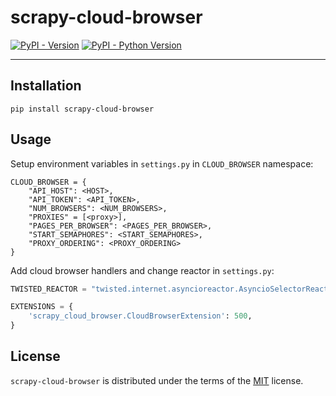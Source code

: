 # scrapy-cloud-browser

[![PyPI - Version](https://img.shields.io/pypi/v/scrapy-cloud-browser.svg)](https://pypi.org/project/scrapy-cloud-browser)
[![PyPI - Python Version](https://img.shields.io/pypi/pyversions/scrapy-cloud-browser.svg)](https://pypi.org/project/scrapy-cloud-browser)

-----

## Installation

```console
pip install scrapy-cloud-browser
```

## Usage

Setup environment variables in `settings.py` in `CLOUD_BROWSER` namespace:

```console
CLOUD_BROWSER = {
    "API_HOST": <HOST>,
    "API_TOKEN": <API_TOKEN>,
    "NUM_BROWSERS": <NUM_BROWSERS>,
    "PROXIES" = [<proxy>],
    "PAGES_PER_BROWSER": <PAGES_PER_BROWSER>,
    "START_SEMAPHORES": <START_SEMAPHORES>,
    "PROXY_ORDERING": <PROXY_ORDERING>
}
```

Add cloud browser handlers and change reactor in `settings.py`:

```python
TWISTED_REACTOR = "twisted.internet.asyncioreactor.AsyncioSelectorReactor"

EXTENSIONS = {
    'scrapy_cloud_browser.CloudBrowserExtension': 500,
}
```


## License

`scrapy-cloud-browser` is distributed under the terms of the [MIT](https://spdx.org/licenses/MIT.html) license.
